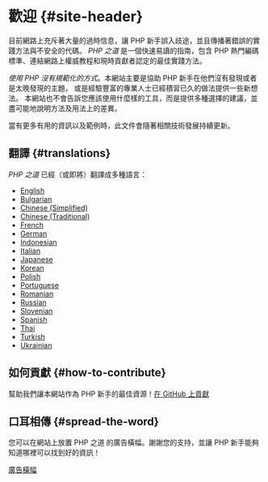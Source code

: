 # 歡迎 {#site-header}

目前網路上充斥著大量的過時信息，讓 PHP 新手誤入歧途，並且傳播著錯誤的實踐方法與不安全的代碼。
_PHP 之道_ 是一個快速易讀的指南，包含 PHP 熱門編碼標準、連結網路上權威教程和現時貢獻者認定的最佳實踐方法。

_使用 PHP 沒有規範化的方式_。本網站主要是協助 PHP 新手在他們沒有發現或者是太晚發現的主題，
或是經驗豐富的專業人士已經積習已久的做法提供一些新想法。
本網站也不會告訴您應該使用什麼樣的工具，而是提供多種選擇的建議，並盡可能地說明方法及用法上的差異。

當有更多有用的資訊以及範例時，此文件會隨著相關技術發展持續更新。


## 翻譯 {#translations}

_PHP 之道_ 已經（或即將）翻譯成多種語言：

* [English](http://www.phptherightway.com)
* [Bulgarian](http://bg.phptherightway.com/)
* [Chinese (Simplified)](http://wulijun.github.com/php-the-right-way)
* [Chinese (Traditional)](http://laravel-taiwan.github.io/php-the-right-way/)
* [French](http://eilgin.github.io/php-the-right-way/)
* [German](http://rwetzlmayr.github.io/php-the-right-way/)
* [Indonesian](http://id.phptherightway.com/)
* [Italian](http://it.phptherightway.com/)
* [Japanese](http://ja.phptherightway.com)
* [Korean](http://wafe.github.io/php-the-right-way/)
* [Polish](http://pl.phptherightway.com/)
* [Portuguese](http://br.phptherightway.com/)
* [Romanian](https://bgui.github.io/php-the-right-way/)
* [Russian](http://getjump.github.io/ru-php-the-right-way)
* [Slovenian](http://sl.phptherightway.com)
* [Spanish](http://phpdevenezuela.github.io/php-the-right-way/)
* [Thai](https://apzentral.github.io/php-the-right-way/)
* [Turkish](http://hkulekci.github.io/php-the-right-way/)
* [Ukrainian](http://iflista.github.com/php-the-right-way/)

## 如何貢獻 {#how-to-contribute}

幫助我們讓本網站作為 PHP 新手的最佳資源！[在 GitHub 上貢獻][1]

## 口耳相傳 {#spread-the-word}

您可以在網站上放置 PHP 之道 的廣告橫幅。謝謝您的支持，並讓 PHP 新手能夠知道哪裡可以找到好的資訊！

[廣告橫幅][2]

[1]: https://github.com/laravel-taiwan/php-the-right-way
[2]: /banners.html
